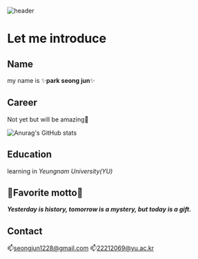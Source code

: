 ![header](https://capsule-render.vercel.app/api?type=wave&color=timeAuto&height=300&section=header&text=Welcome_my_world%20&fontSize=80)


# Let me introduce

## Name
my name is  ✨**park seong jun**✨

## Career
Not yet but will be amazing👑

![Anurag's GitHub stats](https://github-readme-stats.vercel.app/api?username=psj-1228&show_icons=true&theme=radical)

## Education
learning in *Yeungnam University(YU)*

## 🌟Favorite motto🌟
***Yesterday is history, tomorrow is a mystery, but today is a gift.***

## Contact
📫seongjun1228@gmail.com
📫22212069@yu.ac.kr
<!--
**psj-1228/psj-1228** is a ✨ _special_ ✨ repository because its `README.md` (this file) appears on your GitHub profile.

Here are some ideas to get you started:

- 🔭 I’m currently working on ...
- 🌱 I’m currently learning ...
- 👯 I’m looking to collaborate on ...
- 🤔 I’m looking for help with ...
- 💬 Ask me about ...
- 📫 How to reach me: ...
- 😄 Pronouns: ...
- ⚡ Fun fact: ...
-->
